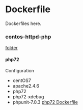 # Dockerfile
Dockerfiles here.

### contos-httpd-php
    
[folder](https://github.com/cruisechang/Dockerfile/tree/master/centos-httpd-php)
#### php72 
Configuration 
* centOS7
* apache2.4.6
* php72 
* php72-xdebug
* phpunit-7.0.3
[php72 Dockerfile]()

